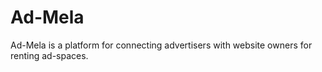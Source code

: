 # Ad-Mela
Ad-Mela is a platform for connecting advertisers with website owners for renting ad-spaces.
